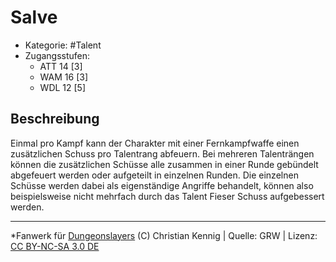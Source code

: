 <!---
Dies ist ein Fanwerk für DUNGEONSLAYERS (C) von Christian Kennig

Quellen:      [Dungeonslayers Grundregelwerk](https://www.f-space.de/ds4/downloads.html)
              [Talentbeschreibungen](https://www.f-space.de/ds4/tools-talentcards.html)
License:      [CC-BY-NC-SA 4.0](https://creativecommons.org/licenses/by-nc-sa/4.0/deed.de)
Richtlinien:  [Fanwerkrichtlinien](https://www.dungeonslayers.net/fanwerk-richtlinien/)
Autor:        Zauberlehrling
-->

  
# Salve  
- Kategorie: #Talent  
- Zugangsstufen:  
  - ATT 14 [3]  
  - WAM 16 [3]  
  - WDL 12 [5]  

## Beschreibung  
Einmal pro Kampf kann der Charakter mit einer Fernkampfwaffe einen zusätzlichen Schuss pro Talentrang abfeuern. Bei mehreren Talenträngen können die zusätzlichen Schüsse alle zusammen in einer Runde gebündelt abgefeuert werden oder aufgeteilt in einzelnen Runden. Die einzelnen Schüsse werden dabei als eigenständige Angriffe behandelt, können also beispielsweise nicht mehrfach durch das Talent Fieser Schuss aufgebessert werden.


___  
*Fanwerk für [Dungeonslayers](https://www.dungeonslayers.net/) (C) Christian Kennig | Quelle: GRW | Lizenz: [CC BY-NC-SA 3.0 DE](https://creativecommons.org/licenses/by-nc-sa/3.0/de/)  